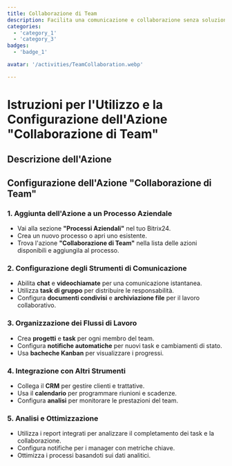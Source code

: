 ```yaml
---
title: Collaborazione di Team
description: Facilita una comunicazione e collaborazione senza soluzione di continuità all'interno del tuo team.
categories: 
  - 'category_1'
  - 'category_3'
badges: 
  - 'badge_1'

avatar: '/activities/TeamCollaboration.webp'

---
```

# Istruzioni per l'Utilizzo e la Configurazione dell'Azione "Collaborazione di Team"

## Descrizione dell'Azione

## **Configurazione dell'Azione "Collaborazione di Team"**

### 1. Aggiunta dell'Azione a un Processo Aziendale
- Vai alla sezione **"Processi Aziendali"** nel tuo Bitrix24.
- Crea un nuovo processo o apri uno esistente.
- Trova l'azione **"Collaborazione di Team"** nella lista delle azioni disponibili e aggiungila al processo.

### 2. Configurazione degli Strumenti di Comunicazione
- Abilita **chat** e **videochiamate** per una comunicazione istantanea.
- Utilizza **task di gruppo** per distribuire le responsabilità.
- Configura **documenti condivisi** e **archiviazione file** per il lavoro collaborativo.

### 3. Organizzazione dei Flussi di Lavoro
- Crea **progetti** e **task** per ogni membro del team.
- Configura **notifiche automatiche** per nuovi task e cambiamenti di stato.
- Usa **bacheche Kanban** per visualizzare i progressi.

### 4. Integrazione con Altri Strumenti
- Collega il **CRM** per gestire clienti e trattative.
- Usa il **calendario** per programmare riunioni e scadenze.
- Configura **analisi** per monitorare le prestazioni del team.

### 5. Analisi e Ottimizzazione
- Utilizza i report integrati per analizzare il completamento dei task e la collaborazione.
- Configura notifiche per i manager con metriche chiave.
- Ottimizza i processi basandoti sui dati analitici.